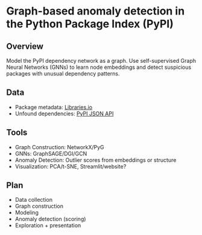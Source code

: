 # Graph-based anomaly detection in the Python Package Index (PyPI)

## Overview
Model the PyPI dependency network as a graph. Use self-supervised Graph Neural Networks (GNNs) to learn node embeddings and detect suspicious packages with unusual dependency patterns.

## Data
* Package metadata: [Libraries.io](https://libraries.io/)
* Unfound dependencies: [PyPI JSON API](https://docs.pypi.org/api/json/)

## Tools
- Graph Construction: NetworkX/PyG
- GNNs: GraphSAGE/DGI/GCN
- Anomaly Detection: Outlier scores from embeddings or structure
- Visualization: PCA/t-SNE, Streamlit/website?

## Plan
- Data collection
- Graph construction
- Modeling
- Anomaly detection (scoring)
- Exploration + presentation

